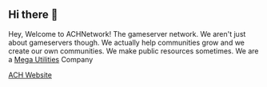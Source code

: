 ## Hi there 👋



Hey, Welcome to ACHNetwork! The gameserver network. We aren't just about gameservers though. We actually help communities grow and we create our own communities.
We make public resources sometimes.
We are a [Mega Utilities](https://mega-utilities.com) Company

[ACH Website](https://achnetwork.xyz)

